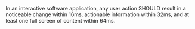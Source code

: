 In an interactive software application, any user action SHOULD result in a
noticeable change within 16ms, actionable information within 32ms, and at
least one full screen of content within 64ms.
